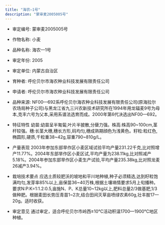 ```yaml
---
title: "海农—1号"
description: "蒙审麦2005005号"
---
```

* 审定编号:  蒙审麦2005005号

*  作物名称:  小麦

*  品种名称:  海农—1号

*  审定年份:  2005

*  审定单位:  内蒙古自治区

* 育种者:  呼伦贝尔市海农种业科技发展有限责任公司

*  申请者:  呼伦贝尔市海农种业科技发展有限责任公司

*  品种来源:  NF00—692系呼伦贝尔海农种业科技发展有限责任公司(原海拉尔农场局种子公司)与黑龙江省九三兴农新技术研究所在1994年用龙辐麦9号为母本,克丰六号为父本,采用系谱法选育而成。2000年第6代决选出NF00—692。

*  特征特性
幼苗:幼苗呈半匍匐,叶片半披散,分蘖力强。株高:株高90~100cm,茎杆较强。穗:长茎大穗,穗长方形,码均匀,穗成熟期顔色为浅黄色。籽粒:粒红色,椭圆形,硬质,千粒重38~42g,容重790~810g/L。

*  产量表现
2003年参加东部旱作区小麦区域试验平均产量231.22千克,比对照增产11.77%。2004年东部旱作区小麦区试,平均产量为238.11kg,比对照减产5.18%。2004年参加东部旱作区小麦生产试验,平均产量235.38kg,比对照龙麦26减产3.94%。

*  栽培技术要点
应选土质较肥沃的坡地和平川地种植,种子必须精选,达到籽粒饱满均匀,发芽率85%以上,亩保苗36~40万株,根据土壤墒情要求5月上旬播种。要求N:P:K=1:1.2:0.5,亩施N、P、K总量10~12kg以上,肥料总量2/3做基肥,1/3做种肥。根据麦田长势压青苗1~2次,结合田间灭草亩喷绿农素60g,壮丰胺17—20g。适时收获。

*  审定意见
通过审定，适合呼伦贝尔市岭西≥10℃活动积温1700—1900℃地区种植。
